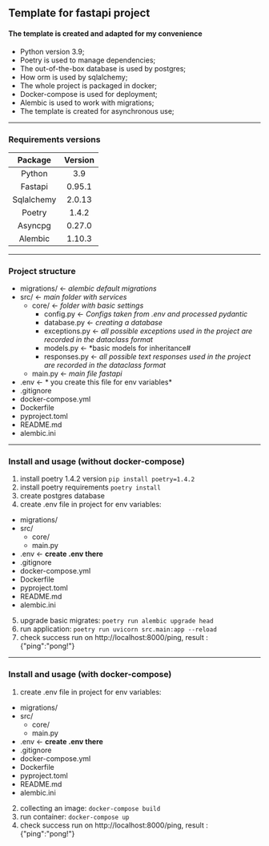 ## Template for fastapi project
#### The template is created and adapted for my convenience
- Python version 3.9;
- Poetry is used to manage dependencies;
- The out-of-the-box database is used by postgres;
- How orm is used by sqlalchemy;
- The whole project is packaged in docker;
- Docker-compose is used for deployment;
- Alembic is used to work with migrations;
- The template is created for asynchronous use;
-------------
### Requirements versions
| Package | Version |
| :------------:|:---------------:|
| Python | 3.9 |
| Fastapi | 0.95.1 |
| Sqlalchemy | 2.0.13 |
| Poetry | 1.4.2 |
| Asyncpg | 0.27.0 |
| Alembic | 1.10.3 |
-------------
### Project structure
+ migrations/ <- *alembic default migrations*
+ src/ <- *main folder with services*
	+ core/ <- *folder with basic settings*
		+ config.py <- *Configs taken from .env and processed  pydantic*
		+ database.py <- *creating a database*
		+ exceptions.py <- *all possible exceptions used in the project are recorded in the dataclass format*
		+ models.py <- *basic models for inheritance#
		+ responses.py <- *all possible text responses used in the project are recorded in the dataclass format*
	+ main.py <- *main file fastapi*
+ .env <- * you create this file for env variables*
+ .gitignore
+ docker-compose.yml
+ Dockerfile
+ pyproject.toml
+ README.md
+ alembic.ini
-------------
### Install and usage (without docker-compose)
1) install poetry 1.4.2 version
`pip install poetry=1.4.2`
2) install poetry requirements
`poetry install`
3) create postgres database
4) create .env file in project for env variables:
+ migrations/
+ src/
	+ core/
	+ main.py 
+ .env  <- **create .env there**
+ .gitignore
+ docker-compose.yml
+ Dockerfile
+ pyproject.toml
+ README.md
+ alembic.ini
5) upgrade basic migrates:
`poetry run alembic upgrade head`
6) run application:
`poetry run uvicorn src.main:app --reload`
7) check success run on http://localhost:8000/ping, result : {"ping":"pong!"}

-------------
### Install and usage (with docker-compose)
1) create .env file in project for env variables:
+ migrations/
+ src/
	+ core/
	+ main.py 
+ .env  <- **create .env there**
+ .gitignore
+ docker-compose.yml
+ Dockerfile
+ pyproject.toml
+ README.md
+ alembic.ini
2) collecting an image:
`docker-compose build`
3) run container:
`docker-compose up`
4) check success run on http://localhost:8000/ping, result : {"ping":"pong!"}
